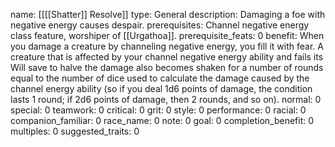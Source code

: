 name: [[[[Shatter]] Resolve]]
type: General
description: Damaging a foe with negative energy causes despair.
prerequisites: Channel negative energy class feature, worshiper of [[Urgathoa]].
prerequisite_feats: 0
benefit: When you damage a creature by channeling negative energy, you fill it with fear. A creature that is affected by your channel negative energy ability and fails its Will save to halve the damage also becomes shaken for a number of rounds equal to the number of dice used to calculate the damage caused by the channel energy ability (so if you deal 1d6 points of damage, the condition lasts 1 round; if 2d6 points of damage, then 2 rounds, and so on).
normal: 0
special: 0
teamwork: 0
critical: 0
grit: 0
style: 0
performance: 0
racial: 0
companion_familiar: 0
race_name: 0
note: 0
goal: 0
completion_benefit: 0
multiples: 0
suggested_traits: 0
